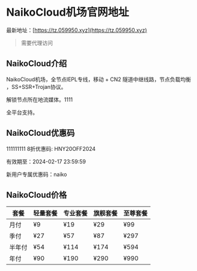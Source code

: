 # NaikoCloud机场官网地址

最新地址：[https://tz.059950.xyz](https://tz.059950.xyz)

> 需要代理访问

## NaikoCloud介绍

NaikoCloud机场，全节点IEPL专线，移动 + CN2 隧道中继线路，节点负载均衡 ，SS+SSR+Trojan协议。

解锁节点所在地流媒体。1111

全平台支持。

## NaikoCloud优惠码
111111111
8折优惠码: HNY20OFF2024

有效期至：2024-02-17 23:59:59

新用户专属优惠码：naiko

## NaikoCloud价格

|套餐|轻量套餐|专业套餐|旗舰套餐|至尊套餐|
|----|----|----|----|----|
|月付|¥9|¥19|¥29|¥99|
|季付|¥27|¥57|¥87|¥297|
|半年付|¥54|¥114|¥174|¥594|
|年付|¥90|¥190|¥290|¥990|
